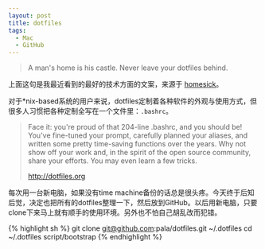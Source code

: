 ```yaml
---
layout: post
title: dotfiles
tags:
  - Mac
  - GitHub
---
```

> A man's home is his castle. Never leave your dotfiles behind.

上面这句是我最近看到的最好的技术方面的文案，来源于 [homesick](https://github.com/technicalpickles/homesick)。

对于*nix-based系统的用户来说，dotfiles定制着各种软件的外观与使用方式，但很多人习惯把各种定制全写在一个文件里：`.bashrc`。

> Face it: you're proud of that 204-line .bashrc, and you should be! You've fine-tuned your prompt, carefully planned your aliases, and written some pretty time-saving functions over the years. Why not show off your work and, in the spirit of the open source community, share your efforts. You may even learn a few tricks. <footer>http://dotfiles.org</footer>

每次用一台新电脑，如果没有time machine备份的话总是很头疼。今天终于后知后觉，决定也把所有的dotfiles整理一下，然后放到GitHub。以后用新电脑，只要clone下来马上就有顺手的使用环境。另外也不怕自己胡乱改而犯错。

{% highlight sh %}
git clone git@github.com:pala/dotfiles.git ~/.dotfiles
cd ~/.dotfiles
script/bootstrap
{% endhighlight %}
